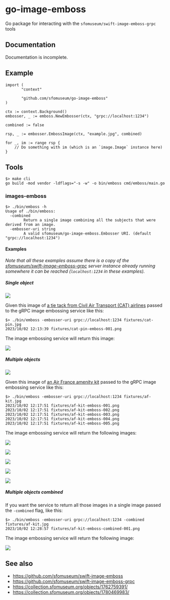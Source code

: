 # go-image-emboss

Go package for interacting with the `sfomuseum/swift-image-emboss-grpc` tools

## Documentation

Documentation is incomplete.

## Example

```
import (
       "context"
       
       "github.com/sfomuseum/go-image-emboss"
)

ctx := context.Background()
embosser, _ := emboss.NewEmbosser(ctx, "grpc://localhost:1234")

combined := false

rsp, _ := embosser.EmbossImage(ctx, "example.jpg", combined)

for _, im := range rsp {
	// Do something with im (which is an `image.Image` instance here)
}		
```

## Tools

```
$> make cli
go build -mod vendor -ldflags="-s -w" -o bin/emboss cmd/emboss/main.go
```

### images-emboss

```
$> ./bin/emboss -h
Usage of ./bin/emboss:
  -combined
    	Return a single image combining all the subjects that were derived from an image.
  -embosser-uri string
    	A valid sfomuseum/go-image-emboss.Embosser URI. (default "grpc://localhost:1234")
```

#### Examples

_Note that all these examples assume there is a copy of the [sfomuseum/swift-image-emboss-grpc](https://github.com/sfomuseum/swift-image-emboss-grpc) server instance already running somewhere it can be reached (`localhost:1234` in these examples)._

##### Single object

![](fixtures/cat-pin.jpg)

Given this image of [a tie tack from Civil Air Transport (CAT) airlines](https://collection.sfomuseum.org/objects/1762759391/) passed to the gRPC image embossing service like this:

```
$> ./bin/emboss -embosser-uri grpc://localhost:1234 fixtures/cat-pin.jpg 
2023/10/02 12:13:39 fixtures/cat-pin-emboss-001.png
```

The image embossing service will return this image:

![](fixtures/cat-pin-emboss-001.png)

##### Multiple objects

![](fixtures/af-kit.jpg)

Given this image of [an Air France amenity kit](https://collection.sfomuseum.org/objects/1780469983/) passed to the gRPC image embossing service like this:

```
$> ./bin/emboss -embosser-uri grpc://localhost:1234 fixtures/af-kit.jpg 
2023/10/02 12:17:51 fixtures/af-kit-emboss-001.png
2023/10/02 12:17:51 fixtures/af-kit-emboss-002.png
2023/10/02 12:17:51 fixtures/af-kit-emboss-003.png
2023/10/02 12:17:51 fixtures/af-kit-emboss-004.png
2023/10/02 12:17:51 fixtures/af-kit-emboss-005.png
```

The image embossing service will return the following images:

![](fixtures/af-kit-emboss-001.png)

![](fixtures/af-kit-emboss-002.png)

![](fixtures/af-kit-emboss-003.png)

![](fixtures/af-kit-emboss-004.png)

![](fixtures/af-kit-emboss-005.png)

##### Multiple objects combined

If you want the service to return all those images in a single image passed the `-combined` flag, like this:

```
$> ./bin/emboss -embosser-uri grpc://localhost:1234 -combined fixtures/af-kit.jpg
2023/10/02 12:28:57 fixtures/af-kit-emboss-combined-001.png
```

The image embossing service will return the following image:

![](fixtures/af-kit-emboss-combined-001.png)

## See also

* https://github.com/sfomuseum/swift-image-emboss
* https://github.com/sfomuseum/swift-image-emboss-grpc
* https://collection.sfomuseum.org/objects/1762759391/
* https://collection.sfomuseum.org/objects/1780469983/